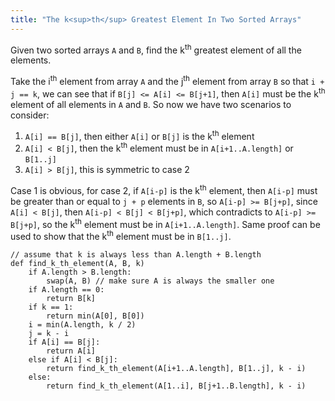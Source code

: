 ```yaml
---
title: "The k<sup>th</sup> Greatest Element In Two Sorted Arrays"
---
```


Given two sorted arrays `A` and `B`, find the k<sup>th</sup> greatest element of all the elements.

Take the i<sup>th</sup> element from array `A` and the j<sup>th</sup> element from array `B` so that `i + j == k`, we
can see that if `B[j] <= A[i] <= B[j+1]`, then `A[i]` must be the k<sup>th</sup> element of all elements in `A` and
`B`. So now we have two scenarios to consider:

1. `A[i] == B[j]`, then either `A[i]` or `B[j]` is the k<sup>th</sup> element
2. `A[i] < B[j]`, then the k<sup>th</sup> element must be in `A[i+1..A.length]` or `B[1..j]`
3. `A[i] > B[j]`, this is symmetric to case 2

Case 1 is obvious, for case 2, if `A[i-p]` is the k<sup>th</sup> element, then `A[i-p]` must be greater than or equal
to `j + p` elements in `B`, so `A[i-p] >= B[j+p]`, since `A[i] < B[j]`, then `A[i-p] < B[j] < B[j+p]`, which
contradicts to `A[i-p] >= B[j+p]`, so the k<sup>th</sup> element must be in `A[i+1..A.length]`. Same proof can be used
to show that the k<sup>th</sup> element must be in `B[1..j]`.

```
// assume that k is always less than A.length + B.length
def find_k_th_element(A, B, k)
    if A.length > B.length:
        swap(A, B) // make sure A is always the smaller one
    if A.length == 0:
        return B[k]
    if k == 1:
        return min(A[0], B[0])
    i = min(A.length, k / 2)
    j = k - i
    if A[i] == B[j]:
        return A[i]
    else if A[i] < B[j]:
        return find_k_th_element(A[i+1..A.length], B[1..j], k - i)
    else:
        return find_k_th_element(A[1..i], B[j+1..B.length], k - i)
```
